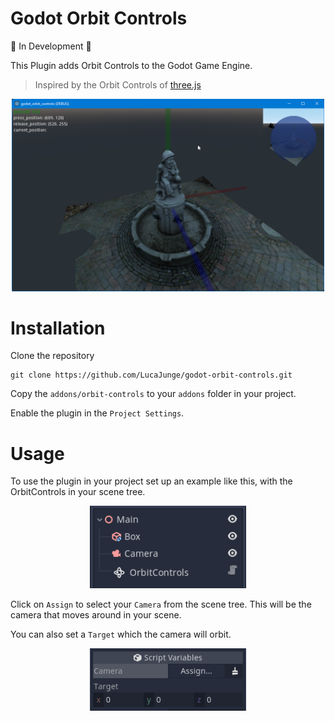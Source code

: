 # Godot Orbit Controls

🚧 In Development 🚧

This Plugin adds Orbit Controls to the Godot Game Engine.
> Inspired by the Orbit Controls of [three.js](https://threejs.org/docs/#examples/en/controls/OrbitControls)

<p align="center">
<img width="500" src="./images/preview.png"/>
</p>

# Installation

Clone the repository
```
git clone https://github.com/LucaJunge/godot-orbit-controls.git
```

Copy the `addons/orbit-controls` to your `addons` folder in your project.

Enable the plugin in the `Project Settings`.

# Usage

To use the plugin in your project set up an example like this, with the OrbitControls in your scene tree.

<p align="center">
<img width="250" src="./images/setup-example.png"/>
</p>

Click on `Assign` to select your `Camera` from the scene tree. This will be the camera that moves around in your scene.


You can also set a `Target` which the camera will orbit.

<p align="center">
<img width="250" src="./images/configuration.png"/>
</p>

